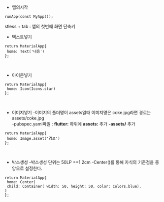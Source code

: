 - 앱의시작

`runApp(const MyApp());`

stless + tab : 앱의 첫번째 화면 단축키
<br>
- 텍스트넣기
```
return MaterialApp{
 home: Text('내용')
};
```
<br> 

-  아이콘넣기

```
return MaterialApp{
 home: Icon(Icons.star)
};
```
<br>

- 이미지넣기
-이미지의 폴더명이 assets일때 이미지명은 coke.jpg라면 경로는 
assets/coke.jpg<br>
-pubspec.yaml파일 : **flutter:** 하위에 **assets:** 추가 **-assets/** 추가<br>
```
return MaterialApp{
 home: Image.asset('경로')
};
```
<br>

- 박스생성
-박스생성 단위는 50LP ==1.2cm
-Center()를 통해 자식의 기준점을 중앙으로 설정한다.
```
return MaterialApp{
 home: Center(
 child: Container( width: 50, height: 50, color: Colors.blue),
)
};
```
